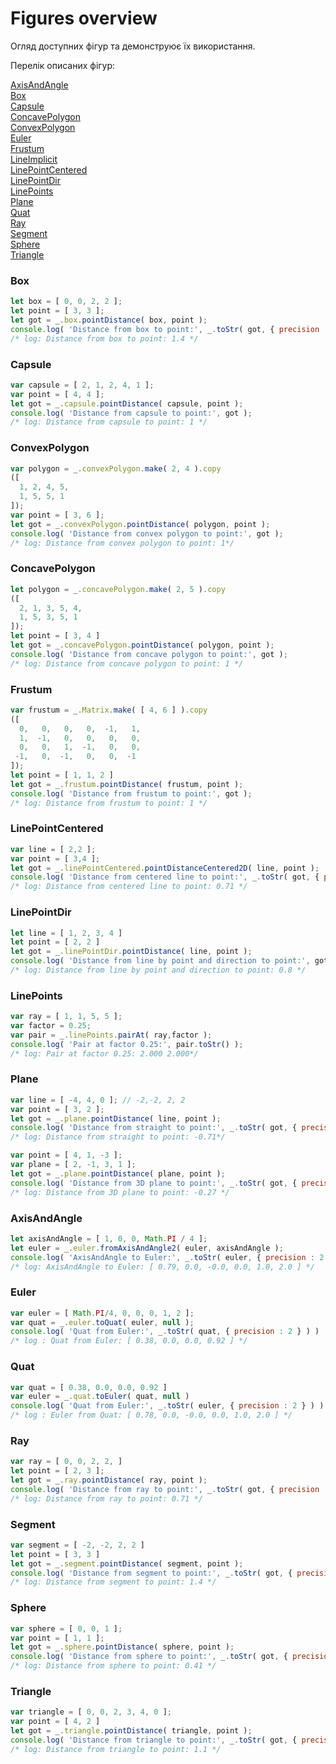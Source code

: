 # Figures overview

Огляд доступних фігур та демонструює їх використання.

Перелік описаних фігур:

[AxisAndAngle](./FiguresOverview.md#AxisAndAngle)<br>
[Box](./FiguresOverview.md#Box)<br>
[Capsule](./FiguresOverview.md#Capsule)<br>
[ConcavePolygon](./FiguresOverview.md#ConcavePolygon)<br>
[ConvexPolygon](./FiguresOverview.md#ConvexPolygon)<br>
[Euler](./FiguresOverview.md#Euler)<br>
[Frustum](./FiguresOverview.md#Frustum)<br>
[LineImplicit](./FiguresOverview.md#LineImplicit)<br>
[LinePointCentered](./FiguresOverview.md#LinePointCentered)<br>
[LinePointDir](./FiguresOverview.md#LinePointDir)<br>
[LinePoints](./FiguresOverview.md#LinePoints)<br>
[Plane](./FiguresOverview.md#Plane)<br>
[Quat](./FiguresOverview.md#Quat)<br>
[Ray](./FiguresOverview.md#Ray)<br>
[Segment](./FiguresOverview.md#Segment)<br>
[Sphere](./FiguresOverview.md#Sphere)<br>
[Triangle](./FiguresOverview.md#Triangle)<br>



### Box

```js
let box = [ 0, 0, 2, 2 ];
let point = [ 3, 3 ];
let got = _.box.pointDistance( box, point );
console.log( 'Distance from box to point:', _.toStr( got, { precision : 2 } ) );
/* log: Distance from box to point: 1.4 */
```

### Capsule

```js
var capsule = [ 2, 1, 2, 4, 1 ];
var point = [ 4, 4 ];
let got = _.capsule.pointDistance( capsule, point );
console.log( 'Distance from capsule to point:', got );
/* log: Distance from capsule to point: 1 */
```

### ConvexPolygon

```js
var polygon = _.convexPolygon.make( 2, 4 ).copy
([
  1, 2, 4, 5,
  1, 5, 5, 1
]);
var point = [ 3, 6 ];
let got = _.convexPolygon.pointDistance( polygon, point );
console.log( 'Distance from convex polygon to point:', got );
/* log: Distance from convex polygon to point: 1*/
```

### ConcavePolygon

```js
let polygon = _.concavePolygon.make( 2, 5 ).copy
([
  2, 1, 3, 5, 4,
  1, 5, 3, 5, 1
]);
let point = [ 3, 4 ]
let got = _.concavePolygon.pointDistance( polygon, point );
console.log( 'Distance from concave polygon to point:', got );
/* log: Distance from concave polygon to point: 1 */
```



### Frustum

```js
var frustum = _.Matrix.make( [ 4, 6 ] ).copy
([
  0,   0,   0,   0,  -1,   1,
  1,  -1,   0,   0,   0,   0,
  0,   0,   1,  -1,   0,   0,
 -1,   0,  -1,   0,   0,  -1
]);
let point = [ 1, 1, 2 ]
let got = _.frustum.pointDistance( frustum, point );
console.log( 'Distance from frustum to point:', got );
/* log: Distance from frustum to point: 1 */
```

### LinePointCentered

```js
var line = [ 2,2 ];
var point = [ 3,4 ];
let got = _.linePointCentered.pointDistanceCentered2D( line, point );
console.log( 'Distance from centered line to point:', _.toStr( got, { precision : 2 } ) )
/* log: Distance from centered line to point: 0.71 */
```

### LinePointDir

```js
let line = [ 1, 2, 3, 4 ]
let point = [ 2, 2 ]
let got = _.linePointDir.pointDistance( line, point );
console.log( 'Distance from line by point and direction to point:', got );
/* log: Distance from line by point and direction to point: 0.8 */
```

### LinePoints

```js
var ray = [ 1, 1, 5, 5 ];
var factor = 0.25;
var pair = _.linePoints.pairAt( ray,factor );
console.log( 'Pair at factor 0.25:', pair.toStr() );
/* log: Pair at factor 0.25: 2.000 2.000*/

```

### Plane

```js
var line = [ -4, 4, 0 ]; // -2,-2, 2, 2
var point = [ 3, 2 ];
let got = _.plane.pointDistance( line, point );
console.log( 'Distance from straight to point:', _.toStr( got, { precision : 2 } ) );
/* log: Distance from straight to point: -0.71*/
```

```js
var point = [ 4, 1, -3 ];
var plane = [ 2, -1, 3, 1 ];
let got = _.plane.pointDistance( plane, point );
console.log( 'Distance from 3D plane to point:', _.toStr( got, { precision : 2 } ) );
/* log: Distance from 3D plane to point: -0.27 */
```

### AxisAndAngle

```js
let axisAndAngle = [ 1, 0, 0, Math.PI / 4 ];
let euler = _.euler.fromAxisAndAngle2( euler, axisAndAngle );
console.log( 'AxisAndAngle to Euler:', _.toStr( euler, { precision : 2 } ) )
/* log: AxisAndAngle to Euler: [ 0.79, 0.0, -0.0, 0.0, 1.0, 2.0 ] */
```

### Euler

```js
var euler = [ Math.PI/4, 0, 0, 0, 1, 2 ];
var quat = _.euler.toQuat( euler, null );
console.log( 'Quat from Euler:', _.toStr( quat, { precision : 2 } ) )
/* log : Quat from Euler: [ 0.38, 0.0, 0.0, 0.92 ] */
```

### Quat

```js
var quat = [ 0.38, 0.0, 0.0, 0.92 ]
var euler = _.quat.toEuler( quat, null )
console.log( 'Quat from Euler:', _.toStr( euler, { precision : 2 } ) )
/* log : Euler from Quat: [ 0.78, 0.0, -0.0, 0.0, 1.0, 2.0 ] */
```

### Ray

```js
var ray = [ 0, 0, 2, 2, ]
let point = [ 2, 3 ];
let got = _.ray.pointDistance( ray, point );
console.log( 'Distance from ray to point:', _.toStr( got, { precision : 2 } ) );
/* log: Distance from ray to point: 0.71 */
```

### Segment

```js
var segment = [ -2, -2, 2, 2 ]
let point = [ 3, 3 ]
let got = _.segment.pointDistance( segment, point );
console.log( 'Distance from segment to point:', _.toStr( got, { precision : 2 } ) );
/* log: Distance from segment to point: 1.4 */
```

### Sphere

```js
var sphere = [ 0, 0, 1 ];
var point = [ 1, 1 ];
let got = _.sphere.pointDistance( sphere, point );
console.log( 'Distance from sphere to point:', _.toStr( got, { precision : 2 } ) );
/* log: Distance from sphere to point: 0.41 */
```

### Triangle

```js
var triangle = [ 0, 0, 2, 3, 4, 0 ];
var point = [ 4, 2 ]
let got = _.triangle.pointDistance( triangle, point );
console.log( 'Distance from triangle to point:', _.toStr( got, { precision : 2 } ) );
/* log: Distance from triangle to point: 1.1 */
```
